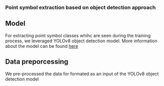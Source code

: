 ### Point symbol extraction based on object detection approach 

## Model 
For extracting point symbol classes whihc are seen during the training process, we leveraged YOLOv8 object detection model.
More information about the model can be found <a href='https://github.com/ultralytics/ultralytics'> here </a>

## Data preporcessing 
We pre-processed the data for formated as an input of the YOLOv8 object detection model


